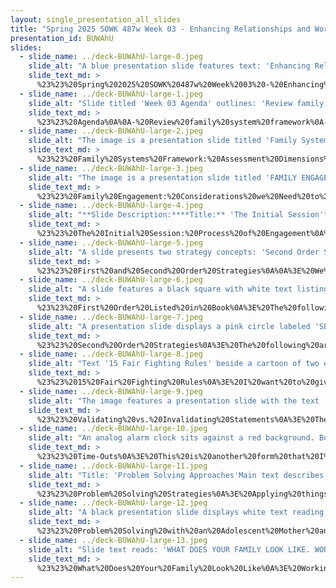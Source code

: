 ```yaml
---
layout: single_presentation_all_slides
title: "Spring 2025 SOWK 487w Week 03 - Enhancing Relationships and Working with Families"
presentation_id: BUWAhU
slides:
  - slide_name: ../deck-BUWAhU-large-0.jpeg
    slide_alt: "A blue presentation slide features text: 'Enhancing Relationships & Working with Families.' Below: 'Spring 2025 SOWK 487W Week 03, Jacob Campbell, Ph.D. LICSW at Heritage University.' Icon of people in a house on the left."
    slide_text_md: >
      %23%23%20Spring%202025%20SOWK%20487w%20Week%2003%20-%20Enhancing%20Relationships%20and%20Working%20with%20Families%0A%0Atitle:%20Spring%202025%20SOWK%20487w%20Week%2003%20-%20Enhancing%20Relationships%20and%20Working%20with%20Families%0Adate:%202025-01-31%2017:47:55%0Alocation:%20Heritage%20University%0Atags:%0A%20%20-%20Heritage%20University%0A%20%20-%20BASW%20Program%0A%20%20-%20SOWK%20487w%0Apresentation_video:%20%3E%0A%20%20%22%22%0Adescription:%20%3E%0A%0AIn%20week%20three,%20we%20continue%20to%20learn%20about%20working%20with%20families.%20We%20move%20beyond%20assessment%20and%20understanding%20to%20how%20we%20can%20work%20with%20families%20and%20some%20skills%20for%20enhancing%20relationships.%20Students%20will%20read%20chapter%2015%20of%20Hepworth%20et%20al.%20(2022).%20Next,%20we%20will%20dive%20into%20family%20engagement%20and%20first-%20and%20second-order%20strategies%20for%20families.%0A%0AThe%20agenda%20will%20be%20as%20follows:%0A%0A-%20Review%20the%20family%20system%20framework%0A-%20Discuss%20family%20engagement%0A-%20Practice%20with%20starting%20services%0A-%20Implementing%20first/second%20order%20strategies%0A%0A
  - slide_name: ../deck-BUWAhU-large-1.jpeg
    slide_alt: "Slide titled 'Week 03 Agenda' outlines: 'Review family system framework,' 'Discuss family engagement,' 'Practice with starting services,' 'Implementing first/second order strategies.' Course info: 'Spring 2025 SOWK 487w with Jacob Campbell, Ph.D. LICSW at Heritage University.'"
    slide_text_md: >
      %23%23%20Agenda%0A%0A-%20Review%20family%20system%20framework%0A-%20Discuss%20family%20engagement%0A-%20Practice%20with%20starting%20services%0A-%20Implementing%20first/second%20order%20strategies%0A%0A
  - slide_name: ../deck-BUWAhU-large-2.jpeg
    slide_alt: "The image is a presentation slide titled 'Family Systems Framework.' It outlines two situations for group discussion and includes assessment dimensions like homeostasis, boundaries, and family roles. Text at the bottom notes 'Spring 2023 SOWK 487w with Jacob Campbell, Ph.D. LICSW at Heritage University.'"
    slide_text_md: >
      %23%23%20Family%20Systems%20Framework:%20Assessment%20Dimensions%20Case%20Situations%0A%0A%5BWhole%20Class%20Activity%5D%20Use%20situations%20from%20the%20guidebook%20for%20discussion%20and%20role%20play.%20There%20are%20a%20couple%20of%20each%20to%20share%20with%20different%20groups.%20Four%20(maybe%20two)%20groups.%0A%0A%3E%20Each%20group%20has%20two%20situations.%20Don't%20jump%20ahead.%20Start%20with%20just%20the%20first%20situation.%0A%0A-%20**First%20Situation**:%20Talk%20with%20your%20group%20about%20what%20type%20of%20information%20you%20would%20want%20to%20request%20or%20what%20questions%20you%20would%20ask%0A-%20**Second%20Situation**:%20Choose%20group%20members%20to%20act%20out%20the%20different%20family%20roles%0A%0AThe%20areas%20generally%20assessed:%0A%0A-%20Homeostasis%0A-%20Boundaries%20and%20Boundary%20Maintenance%0A-%20Family%20Decision%20Making,%20Hierarchy,%20and%20Power%0A-%20Family%20Roles%0A-%20Communication%20Patterns%20in%20Families%0A-%20Family%20Life%20Cycle%0A-%20Family%20Rules%0A-%20Social%20Environment%0A-%20Family%20Adaptive%20Capacity%20(Stressors%20and%20Strengths)%0A%0A%0A
  - slide_name: ../deck-BUWAhU-large-3.jpeg
    slide_alt: "The image is a presentation slide titled 'FAMILY ENGAGEMENT.' It lists considerations: joining, cultural perspectives, communication differences, hierarchical considerations, social worker authority, preventing alliances, and minority dynamics. Footer text mentions Spring 2025 SOWK 487w at Heritage University."
    slide_text_md: >
      %23%23%20Family%20Engagement:%20Considerations%20we%20Need%20to%20Make%20as%20we%20Engage%20with%20families%0A%3E%20Hepworth%20et%20al.%202022%20describe%20many%20areas%20we%20need%20to%20consider%20when%20engaging%20with%20families.%20These%20include:%0A%0A%0A-%20**Joining**:%20Process%20in%20which%20a%20family%20therapist%20establishes%20working%20relationships%20with%20each%20member%20of%20the%20family%20as%20well%20as%20with%20the%20family%20as%20a%20whole%0A-%20**Cultural%20perspectives%20on%20engagement**:%20Consider%20culture%20and%20the%20impact%20of%20culture.%20(question,%20the%20book%20talked%20about%20not%20minimizing%20basic%20human%20rights.%20What%20are%20examples%20of%20that%20we%20wouldn't%20minimize)%0A-%20**Differences%20in%20communication%20styles**:%20Consider%20low%20versus%20high%20context%20communication%0A%20%20%20%20+%20Low%20Context:%20The%20emphasis%20on%20verbal%20messages%20and%20orientation%20toward%20the%20individual%20characteristic%20of%20low-context%20cultures%20such%20as%20the%20United%20States)%0A%20%20%20%20+%20High%20Context:%20High-context%20cultures%20rely%20on%20nonverbal%20expressions,%20group%20identity,%20longer%20explanations%20of%20context,%20and%20a%20higher%20reliance%20on%20a%20history%20of%20interactions%20between%20the%20participants.%20In%20high-context%20communication,%20the%20social%20worker%20would%20have%20to%20explain%20the%20background%20and%20the%20reason%20for%20the%20social%20worker-client%20interaction%20in%20greater%20detail%20due%20to%20a%20lack%20of%20history%20of%20interaction%20between%20the%20social%20worker%20and%20the%20client%20system.%0A-%20**Hierarchical%20considerations%20in%20communication**:%20Consider%20norms,%20power...%20etc.%0A-%20**Authority%20of%20the%20social%20worker**:%20Be%20cautious%20about%20the%20power%20that%20we%20have%0A-%20**Preventing%20alliances**:%20Don't%20get%20too%20much%20on%20one%20side%20vs.%20the%20other.%0A-%20**Dynamics%20of%20minority%20status%20and%20culture%20in%20experience**:%20Utilizing%20cultural%20humility%20and%20anti-oppressive%20practice%20strategies%20that%20recognize%20oppressive%20forces%20in%20a%20family's%20life%20are%20effective%20strategies%20when%20building%20trust%20with%20families%20who%20have%20experienced%20discrimination%20and%20unjust%20treatment%20by%20mainstream%20systems%0A%0A%0A
  - slide_name: ../deck-BUWAhU-large-4.jpeg
    slide_alt: "**Slide Description:****Title:** 'The Initial Session'**Content:** A detailed list titled 'Process of Engagement' includes steps like establishing relationships, clarifying expectations, and identifying needs. An adjacent box lists scenarios, such as 'In a client's home' and 'In an emergency room at a hospital.'**Footer:** 'Spring 2025 SOWK 487w with Jacob Campbell, PhD, LICSW at Heritage University' with reference to Hepworth et al., 2022."
    slide_text_md: >
      %23%23%20The%20Initial%20Session:%20Process%20of%20Engagement%0A%3E%20I%20want%20to%20have%20us%20explore%20the%20steps%20that%20happen%20during%20an%20initial%20session%20and%20the%20process%20we%20go%20through%20to%20engage%20with%20a%20family.%20The%20steps%20include.%0A%0A%3E%20%5BWhole%20Class%20Activity%5D%20Go%20through%20all%20of%20the%20steps,%20talking%20through%20each%20of%20them%20one%20by%20one.%0A%0A-%20Establish%20a%20personal%20relationship%20with%20individual%20and%20group%0A-%20Clarify%20expectations%20and%20explore%20reservations%20about%20the%20session%0A-%20Clarify%20roles%20and%20the%20nature%20of%20the%20helping%20process%0A-%20Clarify%20choices%20about%20participation%20in%20the%20helping%20process%0A-%20Elicit%20family's%20perceptions%20of%20the%20problem%0A-%20Identify%20the%20wants%20and%20needs%20of%20family%20members%0A-%20Define%20the%20problem%20as%20a%20family%20problem%0A-%20Emphasize%20individual%20and%20family%20strengths%0A-%20Establish%20individual%20and%20family%20goals%0A%0A%3E%20%5BSmall%20Group%20Activity%5D%20After%20reviewing%20each%20step,%20break%20into%20groups.%20The%20following%20are%20example%20scenarios:%0A%0A-%20In%20a%20client's%20home%0A-%20In%20an%20emergency%20room%20in%20a%20hospital%0A-%20Parent-child%20situation%20in%20which%20the%20child%20is%20the%20identified%20client%0A-%20With%20a%20minority%20family%20where%20extended%20kin%20are%20present%0A-%20LGBTQ+%20family%0A-%20Elderly%20minority%20grandmother%20caring%20for%20her%20grandchildren%0A-%20Parent-child%20conflict%20with%20teenage%20children%0A-%20Immigrant%20family%20with%20school-aged%20children,%20where%20the%20parents%20speak%20their%20native%20language%0A-%20A%20child%20or%20children%20have%20been%20placed%20outside%20of%20the%20home%0A%0A%3E%20%5BSmall%20Group%20Activity%5D%20After%20we%20have%20discussed%20an%20example%20or%20two,%20we%20moved%20on%20to%20trying%20to%20role-play%20a%20scenario.%0A%0A%3E%20%5BWhole%20Class%20Activity%5D%20If%20time%20allows,%20have%20a%20group%20do%20it%20in%20front%20of%20the%20class.%20Then,%20pull%20the%20family%20outside%20to%20brainstorm%20the%20problem,%20etc.%0A%0A
  - slide_name: ../deck-BUWAhU-large-5.jpeg
    slide_alt: "A slide presents two strategy concepts: 'Second Order Strategies' in a pink circle fostering family structure changes, and 'First Order Strategies' in a black square solving existing family problems.Text: - 'Spring 2025 SOWK 487w with Jacob Campbell, Ph.D. LICSW at Heritage University'- '(Hepworth et al., 2022)'"
    slide_text_md: >
      %23%23%20First%20and%20Second%20Order%20Strategies%0A%0A%3E%20We%20often%20pick%20from%20or%20consider%20two%20broad%20categories%20of%20strategies%E2%80%A6%0A%0A-%20**first-order%20strategies**%20attempt%20to%20solve%20problems%20within%20the%20current%20family%20structure%0A-%20**second-order%20strategies**%20attempt%20to%20foster%20changes%20to%20the%20family%20structure%20itself.%0A%0A%3E%20The%20primary%20distinction%20between%20first-%20and%20second-order%20change%20strategies%20is%20that%20**first-order%20strategies%20resolve%20a%20presenting%20problem%20without%20regard%20to%20modifying%20family%20system%20structure**.%20In%20contrast,%20**second-order%20changes%20involve%20modifying%20family%20system%20structures%20as%20the%20primary%20vehicle%20for%20problem-solving**.%20In%20other%20words,%20first-order%20strategies%20attempt%20to%20solve%20problems%20within%20the%20current%20family%20structure,%20and%20second-order%20strategies%20attempt%20to%20foster%20changes%20to%20the%20family%20structure%20itself.%0A%0A
  - slide_name: ../deck-BUWAhU-large-6.jpeg
    slide_alt: "A slide features a black square with white text listing 'FIRST ORDER STRATEGIES': Problem-solving approaches, Skills training, Contingency contracting. Context includes 'SECOND ORDER STRATEGIES' label, indicating expansion themes.Spring 2025 SOWK 487w with Jacob Campbell, Ph.D. LICSW at Heritage University (Hepworth et al., 2022)."
    slide_text_md: >
      %23%23%20First%20Order%20Listed%20in%20Book%0A%3E%20The%20following%20are%20the%20first-order%20strategies%20listed%20in%20the%20book.%0A%0A-%20Problem-solving%20approaches:%20Think%20of%20a%20task-centered%20model%20or%20ideas%20on%20how%20to%20problem-solve%0A-%20Skills%20training:%20Parenting%20program,%20communication,%20etc.%0A-%20Contingency%20contracting:%20quid%20pro%20quo%20planning%20(e.g.,%20if%20you%20stop%20doing%20this,%20I'll%20stop%20doing%20the%20other%20thing)%0A%0A
  - slide_name: ../deck-BUWAhU-large-7.jpeg
    slide_alt: "A presentation slide displays a pink circle labeled 'SECOND ORDER STRATEGIES,' listing various strategies like modifying misconceptions, communication, and family dynamics. It contrasts with 'FIRST ORDER STRATEGIES' shown in the corner."
    slide_text_md: >
      %23%23%20Second%20Order%20Strategies%0A%3E%20The%20following%20are%20the%20second-order%20strategies%20described:%0A%0A-%20Modifying%20misconceptions%20and%20cognitive%20distortions:%20basic%20ideas%20of%20CBT%0A-%20Modifying%20communication%20patterns%20(promote%20positive%20interactions%20and%20relationships)%0A-%20Assessing%20positive%20and%20negative%20feedback%20%0A-%20Teaching%20positive%20feedback%0A-%20Modifying%20family%20rules%0A-%20Modifying%20family%20alignments%20and%20hierarchy%20(think%20about%20enactment%20-%20a%20technique%20used%20to%20observe%20interactions%20between%20group%20members%20by%20having%20them%20reenact%20an%20event%20during%20a%20session)%0A-%20Structural%20mapping%20(family%20boundaries%E2%80%94who%20talks%20to%20whom,%20in%20what%20ways%E2%80%94and%20to%20highlight%20and%20modify%20interactions%20and%20transactional%20patterns.)%0A-%20Family%20sculpting%20(I%20read%20about%20this%20in%20the%20Body%20Keeps%20the%20Score%20--%20In%20family%20sculpting,%20family%20members%20are%20instructed%20to%20physically%20arrange%20other%20family%20members%20in%20a%20way%20that%20portrays%20their%20perceptions%20of%20members%20as%20well%20as%20their%20place%20in%20the%20family%20system)%0A-%20Joined%20families%20(developing%20strategies%20decision%20making)%0A-%20One-the-spot%20interventions%20(coaching)%0A-%20Focus%20on%20the%20process%20rather%20than%20the%20content%20(flipping%20the%20script%20to%20how%20we%20manage%20conflict%20versus%20the%20specifics%20of%20this%20conflict)%0A-%20Give%20feedback%20that%20is%20descriptive%20and%20neutral%20rather%20than%20general%20or%20evaluative%0A-%20Balance%20interventions%20to%20divide%20responsibility%20(not%20taking%20sides)%0A-%20Redirect%20hostile,%20blaming%20messages%20(coaching%20in%20the%20moment)%0A-%20Assisting%20families%20to%20disengage%20from%20conflict%20(think%20about%20time%20with%20the%20problem)%0A%0A
  - slide_name: ../deck-BUWAhU-large-8.jpeg
    slide_alt: "Text '15 Fair Fighting Rules' beside a cartoon of two expressive figures arguing in a presentation slide. Context includes academic credits: Spring 2025 SOWK 487w with Jacob Campbell, Ph.D., LICSW at Heritage University."
    slide_text_md: >
      %23%23%2015%20Fair%20Fighting%20Rules%0A%3E%20I%20want%20to%20give%20you%20an%20example%20of%20using%20second%20order%20strategies%20and%20a%20handout%20I%20have%20used%20many%20times%20when%20I%20have%20been%20working%20with%20families%20who%20have%20conflict.%0A%0AConnected%20strategies%20include%20modifying%20family%20rules%20and%20strategies%20for%20changing%20behaviors%0A%0A%3E%20%5BWhole%20Class%20Activity%5D%20Discuss%20how%20this%20is%20something%20I%20frequently%20used%20it%20was%20to%20talk%20about%20it%20point%20by%20point.%0A%0A%3E%20%5BWhole%20Class%20Activity%5D%20Demonstrate%20with%20volunteers%20going%20through%20the%20form%20for%20a%20couple%20of%20minutes.%0A%0A-%20%5B%20%5D%20Make%2018%20copies%20of%2015%20Fair%20Fighting%20Rules%20@tags(Heritage%20University,%20Planning)%20@due(2025-02-05)%0A%20%20%20%20%5Bweek-03-handout-fifteen-fair-fighting-rules.pdf%5D(hook://file/qB4B6DwCy%3Fp%3DU09XSyA0ODcvSGFuZG91dHM%3D%26n%3Dweek%252D03%252Dhandout%252Dfifteen%252Dfair%252Dfighting%252Drules%252Epdf)%0A%0A
  - slide_name: ../deck-BUWAhU-large-9.jpeg
    slide_alt: "The image features a presentation slide with the text 'Validating vs. Invalidating Statements,' above three monkey emojis. It's part of a Spring 2025 course titled SOWK 487v at Heritage University."
    slide_text_md: >
      %23%23%20Validating%20vs.%20Invalidating%20Statements%0A%3E%20The%20following%20is%20a%20good%20list%20of%20validating%20vs.%20invalidating%20statements.%0A%0A%3E%20%5BSmall%20Group%20Activity%5D%20Give%20class%20some%20time%20to%20review%20the%20material.%20What%20are%20some%20different%20ways%20that%20somebody%20could%20use%20this%20with%20a%20family%3F%0A%0A-%20%5B%20%5D%20Make%2018%20copies%20of%20Validating%20vs.%20Invalidating%20Statements%20@tags(Heritage%20University,%20Planning)%20@due(2025-02-05)%0A%20%20%20%20%5Bweek-03-handout-invalidating-vs-invaliding-statements.pdf%5D(hook://file/qB4C67SX1%3Fp%3DU09XSyA0ODcvSGFuZG91dHM%3D%26n%3Dweek%252D03%252Dhandout%252Dinvalidating%252Dvs%252Dinvaliding%252Dstatements%252Epdf)%0A%0A
  - slide_name: ../deck-BUWAhU-large-10.jpeg
    slide_alt: "An analog alarm clock sits against a red background. Bold white text reads 'TIME OUTS.' Bottom text: “Spring 2025 SOWK 487v with Jacob Campbell, Ph.D. LICSW at Heritage University.”"
    slide_text_md: >
      %23%23%20Time-Outs%0A%3E%20This%20is%20another%20form%20that%20I%20thought%20I'd%20share%20with%20you.%20It's%20a%20pretty%20simple%20concept.%20Sometimes%20it%20can%20be%20really%20beneficial%20for%20our%20clients%20if%20we%20can%20make%20things%20simple%20and%20clearly%20defined.%0A%0AWhile,%20I%20don't%20have%20other%20examples%20for%20you,%20similar%20style%20handouts%20could%20be%20made%20and%20used...%0A%0A-%20Using%20I-Messages%0A-%20Eriksons%20stages%20of%20development%0A-%20...etc%0A%0A%5BWhole%20Class%20Activity%5D%20What%20are%20some%20other%20examples%20you%20could%20imagine%20developing.%0A%0A-%20%5B%20%5D%20Make%2018%20copies%20of%20Time-Outs%20@tags(Heritage%20University,%20Planning)%20@due(2025-02-05)%0A%20%20%20%20%5Bweek-03-handout-time-outs.pdf%5D(hook://file/qB3lnx3kY%3Fp%3DU09XSyA0ODcvSGFuZG91dHM%3D%26n%3Dweek%252D03%252Dhandout%252Dtime%252Douts%252Epdf)%0A%0A%0A
  - slide_name: ../deck-BUWAhU-large-11.jpeg
    slide_alt: "Title: 'Problem Solving Approaches'Main text describes considerations for adapting to families:1. Engage simultaneous with both family members.2. Recognize that sometimes the focus will move to a second-order strategy.3. Take time to understand power and hierarchy.4. Understand the social relationships in the process.Footer: Spring 2025 SOWK 487w with Jacob Campbell, Ph.D. LICSW at Heritage University (Hepworth et al., 2022)."
    slide_text_md: >
      %23%23%20Problem%20Solving%20Strategies%0A%3E%20Applying%20things%20such%20as%20the%20task-centered%20model%20and%20solution-focused%20brief%20therapy%20can%20help%20translate%20problem-solving%20approaches%20into%20working%20with%20families.%20It%20will%20be%20about%20helping%20bring%20clarity%20and%20insight%20to%20the%20family%20about%20what%20to%20do.%0A%0A-%20**Consideration%201**:%20Engage%20simultaneously%20with%20both%20family%20members.%20Ensure%20you%20get%20their%20perspectives%20on%20the%20goals,%20problem%20definition,%20exceptions,%20etc.%0A-%20**Consideration%202**:%20Recognize%20that%20sometimes%20the%20focus%20will%20move%20to%20a%20second-order%20strategy%20and%20that%20strategies%20that%20focus%20on%20changing%20family%20structures%20might%20exist.%0A-%20**Consideration%203**:%20Take%20time%20to%20understand%20power%20and%20hierarchy%20and%20that%20whatever%20ideas%20are%20developed%20can't%20be%20undermined%20through%20the%20noncooperation%20of%20another%20member%0A-%20**Consideration%204**:%20Understand%20the%20social%20relationships%20in%20the%20process.%0A%0A
  - slide_name: ../deck-BUWAhU-large-12.jpeg
    slide_alt: "A black presentation slide displays white text reading, 'Problem Solving With an Adolescent Mother and her Foster Parent.' Below is a caption: '[Silence]'."
    slide_text_md: >
      %23%23%20Problem%20Solving%20with%20an%20Adolescent%20Mother%20and%20her%20Foster%20Parent%0A%3E%20I%20want%20to%20have%20us%20watch%20an%20example%20of%20problem%20solving%20in%20a%20video.%20It%20is%20based%20on%20textbook%20and%20you%20can%20find%20them%20talk%20about%20it%20on%20351%20in%20your%20Hepworth%20et%20al.%20(2022).%0A%0A%3E%20%5BWhole%20Class%20Activity%5D%20Have%20students%20watch%20the%20video.%20It%20is%20about%2030%20minutes%20in%20length.%20Encourage%20them%20to:%0A%0A%3E%20You%20will%20see%20a%20number%20of%20second-order%20strategies%20and%20engagement%20strategies.%20Look%20at%20the%20list%20of%20secondary%20order%20strategies%20in%20your%20book%20and%20take%20notes%20about%20when%20you%20see%20something%20to%20share%20back%20in%20class.%0A%0A
  - slide_name: ../deck-BUWAhU-large-13.jpeg
    slide_alt: "Slide text reads: 'WHAT DOES YOUR FAMILY LOOK LIKE. WORKING WITH PARTNERS DISCUSS THE FOLLOWING: Identify verbal/nonverbal metacommunication examples; describe an unspoken family rule; list three societal beliefs affecting families. Spring 2025 SOWK 487w at Heritage University.'"
    slide_text_md: >
      %23%23%20What%20Does%20Your%20Family%20Look%20Like%0A%3E%20Working%20with%20Partners%20Discuss%20the%20following%0A%0A-%20Identify%20some%20examples%20of%20verbal%20or%20nonverbal%20metacommunication%20that%20you%20have%20used.%0A-%20Describe%20how%20an%20unspoken%20rule%20in%20your%20family%20governs%20the%20behavior%20of%20family%20members.%0A-%20List%20three%20societal%20beliefs%20and%20reflect%20upon%20how%20these%20beliefs%20may%20affect%20the%20families%20that%20you%20work%20with.%0A
---
```

